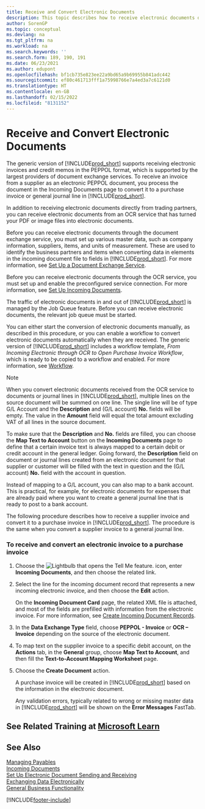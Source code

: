 ```yaml
---
title: Receive and Convert Electronic Documents
description: This topic describes how to receive electronic documents directly from trading partners or from an OCR service.
author: SorenGP
ms.topic: conceptual
ms.devlang: na
ms.tgt_pltfrm: na
ms.workload: na
ms.search.keywords: ''
ms.search.form: 189, 190, 191
ms.date: 06/23/2021
ms.author: edupont
ms.openlocfilehash: bf1cb735e823ee22a9bd65a9b69955b841adc442
ms.sourcegitcommit: ef80c461713fff1a75998766e7a4ed3a7c6121d0
ms.translationtype: HT
ms.contentlocale: en-GB
ms.lasthandoff: 02/15/2022
ms.locfileid: "8131152"
---
```

# <a name="receive-and-convert-electronic-documents"></a>Receive and Convert Electronic Documents

The generic version of [!INCLUDE[prod_short](includes/prod_short.md)] supports receiving electronic invoices and credit memos in the PEPPOL format, which is supported by the largest providers of document exchange services. To receive an invoice from a supplier as an electronic PEPPOL document, you process the document in the Incoming Documents page to convert it to a purchase invoice or general journal line in [!INCLUDE[prod_short](includes/prod_short.md)].

In addition to receiving electronic documents directly from trading partners, you can receive electronic documents from an OCR service that has turned your PDF or image files into electronic documents.  

Before you can receive electronic documents through the document exchange service, you must set up various master data, such as company information, suppliers, items, and units of measurement. These are used to identify the business partners and items when converting data in elements in the incoming document file to fields in [!INCLUDE[prod_short](includes/prod_short.md)]. For more information, see [Set Up a Document Exchange Service](across-how-to-set-up-a-document-exchange-service.md).  

Before you can receive electronic documents through the OCR service, you must set up and enable the preconfigured service connection. For more information, see [Set Up Incoming Documents](across-how-setup-income-documents.md).  

The traffic of electronic documents in and out of [!INCLUDE[prod_short](includes/prod_short.md)] is managed by the Job Queue feature. Before you can receive electronic documents, the relevant job queue must be started.  

You can either start the conversion of electronic documents manually, as described in this procedure, or you can enable a workflow to convert electronic documents automatically when they are received. The generic version of [!INCLUDE[prod_short](includes/prod_short.md)] includes a workflow template, *From Incoming Electronic through OCR to Open Purchase Invoice Workflow*, which is ready to be copied to a workflow and enabled. For more information, see [Workflow](across-workflow.md).  

> [!NOTE]  
> When you convert electronic documents received from the OCR service to documents or journal lines in [!INCLUDE[prod_short](includes/prod_short.md)], multiple lines on the source document will be summed on one line. The single line will be of type G/L Account and the **Description** and (G/L account) **No.** fields will be empty. The value in the **Amount** field will equal the total amount excluding VAT of all lines in the source document.  
>
> To make sure that the **Description** and **No.** fields are filled, you can choose the **Map Text to Account** button on the **Incoming Documents** page to define that a certain invoice text is always mapped to a certain debit or credit account in the general ledger. Going forward, the **Description** field on document or journal lines created from an electronic document for that supplier or customer will be filled with the text in question and the (G/L account) **No.** field with the account in question.  
>
> Instead of mapping to a G/L account, you can also map to a bank account. This is practical, for example, for electronic documents for expenses that are already paid where you want to create a general journal line that is ready to post to a bank account.  

The following procedure describes how to receive a supplier invoice and convert it to a purchase invoice in [!INCLUDE[prod_short](includes/prod_short.md)]. The procedure is the same when you convert a supplier invoice to a general journal line.  

### <a name="to-receive-and-convert-an-electronic-invoice-to-a-purchase-invoice"></a>To receive and convert an electronic invoice to a purchase invoice

1. Choose the ![Lightbulb that opens the Tell Me feature.](media/ui-search/search_small.png "Tell me what you want to do") icon, enter **Incoming Documents**, and then choose the related link.  

2. Select the line for the incoming document record that represents a new incoming electronic invoice, and then choose the **Edit** action.  

    On the **Incoming Document Card** page, the related XML file is attached, and most of the fields are prefilled with information from the electronic invoice. For more information, see [Create Incoming Document Records](across-how-create-income-document-records.md).  

3. In the **Data Exchange Type** field, choose **PEPPOL - Invoice** or **OCR – Invoice** depending on the source of the electronic document.  

4. To map text on the supplier invoice to a specific debit account, on the **Actions** tab, in the **General** group, choose **Map Text to Account**, and then fill the **Text-to-Account Mapping Worksheet** page.  

5. Choose the **Create Document** action.  

    A purchase invoice will be created in [!INCLUDE[prod_short](includes/prod_short.md)] based on the information in the electronic document.  

    Any validation errors, typically related to wrong or missing master data in [!INCLUDE[prod_short](includes/prod_short.md)] will be shown on the **Error Messages** FastTab.  

## <a name="see-related-training-at-microsoft-learn"></a>See Related Training at [Microsoft Learn](/learn/modules/electronic-documents-dynamics-365-business-central/index)

## <a name="see-also"></a>See Also

[Managing Payables](payables-manage-payables.md)  
[Incoming Documents](across-income-documents.md)  
[Set Up Electronic Document Sending and Receiving](across-how-to-set-up-electronic-document-sending-and-receiving.md)  
[Exchanging Data Electronically](across-data-exchange.md)   
[General Business Functionality](ui-across-business-areas.md)  


[!INCLUDE[footer-include](includes/footer-banner.md)]